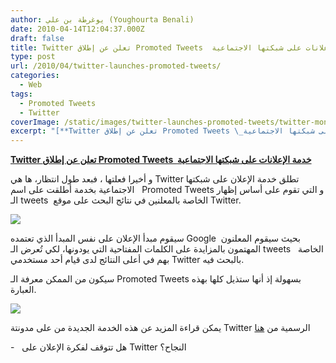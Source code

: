 ```yaml
---
author: يوغرطة بن علي (Youghourta Benali)
date: 2010-04-14T12:04:37.000Z
draft: false
title: Twitter تعلن عن إطلاق Promoted Tweets  خدمة الإعلانات على شبكتها الاجتماعية
type: post
url: /2010/04/twitter-launches-promoted-tweets/
categories:
  - Web
tags:
  - Promoted Tweets
  - Twitter
coverImage: /static/images/twitter-launches-promoted-tweets/twitter-money.png
excerpt: "[**Twitter تعلن عن إطلاق Promoted Tweets \_خدمة الإعلانات على شبكتها الاجتماعية**](https://www.it-scoop.com/2010/04/twitter-launches-promoted-tweets/)\n\nو أخيرا فعلتها ، فبعد طول انتظار، ها هي Twitter تطلق خدمة الإعلان على شبكتها الاجتماعية بخدمة أطلقت على اسم\_ \_Promoted Tweets و التي تقوم على أساس إظهار الـ tweets"
---
```

[**Twitter تعلن عن إطلاق Promoted Tweets  خدمة الإعلانات على شبكتها الاجتماعية**](https://www.it-scoop.com/2010/04/twitter-launches-promoted-tweets/)

و أخيرا فعلتها ، فبعد طول انتظار، ها هي Twitter تطلق خدمة الإعلان على شبكتها الاجتماعية بخدمة أطلقت على اسم   Promoted Tweets و التي تقوم على أساس إظهار الـ tweets  الخاصة بالمعلنين في نتائج البحث على موقع Twitter.

![](/static/images/twitter-launches-promoted-tweets/twitter-money.png)

سيقوم مبدأ الإعلان على نفس المبدأ الذي تعتمده Google  بحيث سيقوم المعلنون المهتمون بالمزايدة على الكلمات المفتاحية التي يودونها، لكي تُعرض الـ tweets   الخاصة بهم في أعلى النتائج لدى قيام أحد مستخدمي Twitter بالبحث فيه.

سيكون من الممكن معرفة الـ Promoted Tweets بسهولة إذ أنها ستذيل كلها بهذه العبارة.

![](/static/images/twitter-launches-promoted-tweets/promoted-tweet.jpg)

يمكن قراءة المزيد عن هذه الخدمة الجديدة من على مدونتة Twitter الرسمية من [هنا](http://blog.twitter.com/2010/04/hello-world.html)

\-   هل تتوقف لفكرة الإعلان على Twitter النجاح؟
